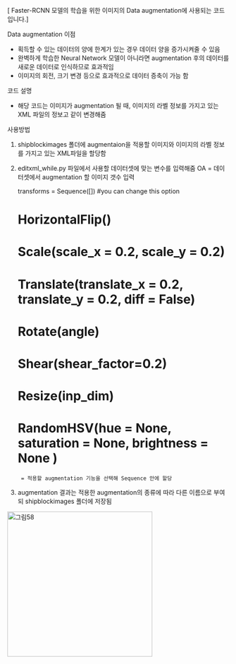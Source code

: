 [ Faster-RCNN 모델의 학습을 위한 이미지의 Data augmentation에 사용되는 코드 입니다.]

Data augmentation 이점
- 획득할 수 있는 데이터의 양에 한계가 있는 경우 데이터 양을 증가시켜줄 수 있음
- 완벽하게 학습한 Neural Network 모델이 아니라면 augmentation 후의 데이터를 새로운 데이터로 인식하므로 효과적임
- 이미지의 회전, 크기 변경 등으로 효과적으로 데이터 증축이 가능 함


코드 설명
- 해당 코드는 이미지가 augmentation 될 때, 이미지의 라벨 정보를 가지고 있는 XML 파일의 정보고 같이 변경해줌


사용방법
1. shipblockimages 폴더에 augmentaion을 적용할 이미지와 이미지의 라벨 정보를 가지고 있는 XML파일을 할당함

2. editxml_while.py 파일에서 사용할 데이터셋에 맞는 변수를 입력해줌
    OA = 데이터셋에서 augmentation 할 이미지 갯수 입력
    
    transforms = Sequence([]) #you can change this option
    # HorizontalFlip()
    # Scale(scale_x = 0.2, scale_y = 0.2)
    # Translate(translate_x = 0.2, translate_y = 0.2, diff = False)
    # Rotate(angle)
    # Shear(shear_factor=0.2)
    # Resize(inp_dim)
    # RandomHSV(hue = None, saturation = None, brightness = None )
        = 적용할 augmentation 기능을 선택해 Sequence 안에 할당
    
3. augmentation 결과는 적용한 augmentation의 종류에 따라 다른 이름으로 부여되 shipblockimages 폴더에 저장됨


<img width="329" alt="그림58" src="https://user-images.githubusercontent.com/49745654/109637071-a55ff080-7b8f-11eb-911b-dfd102362ed4.png">


